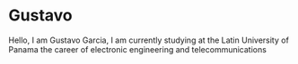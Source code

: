 # Gustavo
Hello, I am Gustavo Garcia, I am currently studying at the Latin University of Panama the career of electronic engineering and telecommunications
